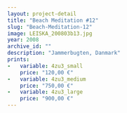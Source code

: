 ```yaml
---
layout: project-detail
title: "Beach Meditation #12"
slug: "Beach-Meditation-12"
image: LEISKA_200803b13.jpg
year: 2008
archive_id: ""
description: "Jammerbugten, Danmark"
prints:
-   variable: 4zu3_small
    price: "120,00 €"
-   variable: 4zu3_medium
    price: "750,00 €"
-   variable: 4zu3_large
    price: "900,00 €"
---
```

